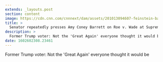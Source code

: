 ```yaml
--- 
extends: _layouts.post 
section: content 
image: https://cdn.cnn.com/cnnnext/dam/assets/201013094607-feinstein-barrett-split-super-tease.jpg 
title: > 
  Senator repeatedly presses Amy Coney Barrett on Roe v. Wade at Supreme Court confirmation hearing 
description: > 
  Former Trump voter: Not the 'Great Again' everyone thought it would be 
date: 1602602308.23461 
--- 
```

Former Trump voter: Not the 'Great Again' everyone thought it would be